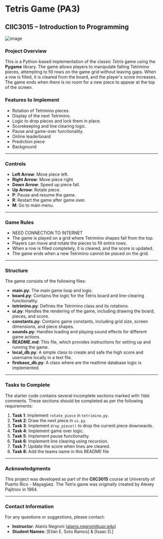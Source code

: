 # Tetris Game (PA3)

## CIIC3015 – Introduction to Programming

![image](https://github.com/user-attachments/assets/cbfe6743-41c7-45d8-8119-c140ac8184a0)


### **Project Overview**
This is a Python-based implementation of the classic *Tetris* game using the **Pygame** library. The game allows players to manipulate falling Tetrimino pieces, attempting to fill rows on the game grid without leaving gaps. When a row is filled, it is cleared from the board, and the player's score increases. The game ends when there is no room for a new piece to appear at the top of the screen.

### **Features to Implement**
- Rotation of Tetrimino pieces.
- Display of the next Tetrimino.
- Logic to drop pieces and lock them in place.
- Scorekeeping and line clearing logic.
- Pause and game-over functionality.
- Online leaderboard
- Prediction piece
- Background
---

### **Controls**
- **Left Arrow**: Move piece left.
- **Right Arrow**: Move piece right.
- **Down Arrow**: Speed up piece fall.
- **Up Arrow**: Rotate piece.
- **P**: Pause and resume the game.
- **R**: Restart the game after game over.
- **M**: Go to main menu.

---

### **Game Rules**
- NEED CONNECTION TO INTERNET
- The game is played on a grid where Tetrimino shapes fall from the top.
- Players can move and rotate the pieces to fill entire rows.
- When a row is filled completely, it is cleared, and the score is updated.
- The game ends when a new Tetrimino cannot be placed on the grid.

---

### **Structure**
The game consists of the following files:

- **main.py**: The main game loop and logic.
- **board.py**: Contains the logic for the Tetris board and line-clearing functionality.
- **tetrimino.py**: Defines the Tetrimino class and its rotations.
- **ui.py**: Handles the rendering of the game, including drawing the board, pieces, and score.
- **constants.py**: Contains game constants, including grid size, screen dimensions, and piece shapes.
- **sounds.py**: Handles loading and playing sound effects for different game actions.
- **README.md**: This file, which provides instructions for setting up and running the game.
- **local_db.py**: A simple class to create and safe the high score and username locally in a text file.
- **firebase_db.py**: A class where are the realtime database logic is implemented.
---

### **Tasks to Complete**
The starter code contains several incomplete sections marked with `TODO` comments. These sections should be completed as per the following requirements:
1. **Task 1**: Implement `rotate_piece` in `tetrimino.py`.
2. **Task 2**: Draw the next piece in `ui.py`.
3. **Task 3**: Implement `drop_piece()` to drop the current piece downwards.
4. **Task 4**: Implement game over logic.
5. **Task 5**: Implement pause functionality.
6. **Task 6**: Implement line clearing using recursion.
7. **Task 7**: Update the score when lines are cleared.
8. **Task 8**: Add the teams name in this README file

---

### **Acknowledgments**
This project was developed as part of the **CIIC3015** course at University of Puerto Rico - Mayagüez. The Tetris game was originally created by Alexey Pajitnov in 1984.

---

### **Contact Information**
For any questions or suggestions, please contact:
- **Instructor**: Alanis Negroni ([alanis.negroni@upr.edu](mailto:alanis.negroni@upr.edu))
- **Student Names**: [Elián E. Soto Ramos] & [Isaac D.]
